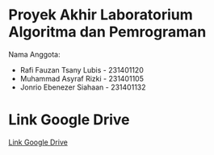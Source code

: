 # Proyek Akhir Laboratorium Algoritma dan Pemrograman
Nama Anggota:
* Rafi Fauzan Tsany Lubis - 231401120
* Muhammad Asyraf Rizki - 231401105
* Jonrio Ebenezer Siahaan - 231401132

# Link Google Drive
<a href="https://drive.google.com/drive/folders/1YhH5m7dZ0aD-U77n1vt4MUsg9wd-a90C?usp=drive_link" target="_blank">Link Google Drive</a>
